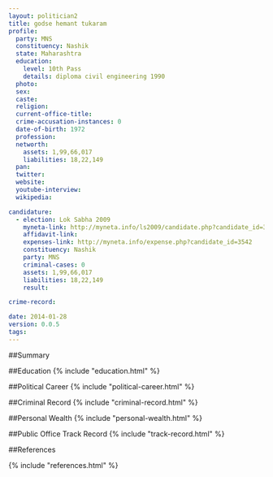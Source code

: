 ```yaml
---
layout: politician2
title: godse hemant tukaram
profile: 
  party: MNS
  constituency: Nashik
  state: Maharashtra
  education: 
    level: 10th Pass
    details: diploma civil engineering 1990
  photo: 
  sex: 
  caste: 
  religion: 
  current-office-title: 
  crime-accusation-instances: 0
  date-of-birth: 1972
  profession: 
  networth: 
    assets: 1,99,66,017
    liabilities: 18,22,149
  pan: 
  twitter: 
  website: 
  youtube-interview: 
  wikipedia: 

candidature: 
  - election: Lok Sabha 2009
    myneta-link: http://myneta.info/ls2009/candidate.php?candidate_id=3542
    affidavit-link: 
    expenses-link: http://myneta.info/expense.php?candidate_id=3542
    constituency: Nashik 
    party: MNS
    criminal-cases: 0
    assets: 1,99,66,017
    liabilities: 18,22,149
    result:  

crime-record: 

date: 2014-01-28
version: 0.0.5
tags: 
---
```

##Summary


##Education
{% include "education.html" %}


##Political Career
{% include "political-career.html" %}


##Criminal Record
{% include "criminal-record.html" %}


##Personal Wealth
{% include "personal-wealth.html" %}


##Public Office Track Record
{% include "track-record.html" %}


##References


{% include "references.html" %}